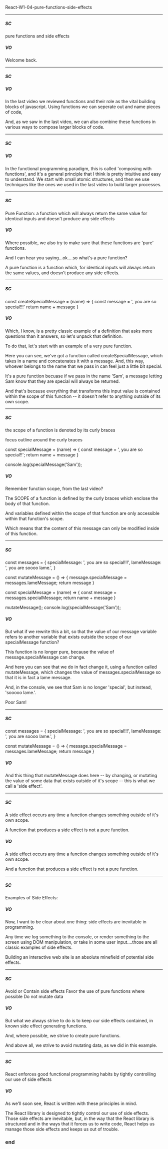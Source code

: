 React-W1-04-pure-functions-side-effects

---

##### SC

pure functions and side effects

##### VO


Welcome back.

---


##### SC
 


##### VO

In the last video we reviewed functions and their role as the vital building blocks of javascript.  Using functions we can seperate out and name pieces of code, 



And, as we saw in the last video, we can also combine these functions in various ways to compose larger blocks of code.

---


##### SC

##### VO

In the functional programming paradigm, this is called 'composing with functions', and it's a general principle that I think is pretty intuitive and easy to understand.  We start with small atomic structures, and then we use techniques like the ones we used in the last video to build larger processes.

---


##### SC

Pure Function:
a function which will always return the same value for identical inputs
and
doesn't produce any side effects


##### VO

Where possible, we also try to make sure that these functions are 'pure' functions. 

And I can hear you saying...ok....so what's a pure function?

A pure function is a function which, for identical inputs will always return the same values, and doesn't produce any side effects.


---


##### SC

const createSpecialMessage = (name) => {
    const message = ', you are so special!!!'
    return name + message
} 



##### VO

Which, I know, is a pretty classic example of a definition that asks more questions than it answers, so let's unpack that definition.

To do that, let's start with an example of a very pure function.

Here you can see, we've got a function called createSpecialMessage, which takes in a name and concatenates it with a message.  And, this way, whoever belongs to the name that we pass in can feel just a little bit special.

It's a pure function becuase if we pass in the name 'Sam', a message letting Sam know that they are special will always be returned.

And that's because everything that transforms this input value is contained within the scope of this function -- it doesn't refer to anything outside of its own scope.


---


##### SC

the scope of a function is denoted by its curly braces

focus outline around the curly braces


const specialMessage = (name) => {
    const message = ', you are so special!!';
    return name + message
} 

console.log(specialMessage('Sam'));


##### VO

Remember function scope, from the last video?

The SCOPE of a function is defined by the curly braces which enclose the body of that function.

And variables defined within the scope of that function are only accessible within that function's scope.

Which means that the content of this message can only be modified inside of this function.



---


##### SC

const messages = {
    specialMessage: ', you are so special!!!',
    lameMessage: ', you are soooo lame.',
}

const mutateMessage = () => {
    message.specialMessage = messages.lameMessage;
     return message
}



const specialMessage = (name) => {
    const message = messages.specialMessage;
    return name + message
} 

mutateMessage();
console.log(specialMessage('Sam'));


##### VO

But what if we rewrite this a bit, so that the value of our message variable refers to another variable that exists outside the scope of our specialMessage function?

This function is no longer pure, because the value of message.specialMessage can change.

And here you can see that we do in fact change it, using a function called mutateMessage, which changes the value of messages.specialMessage so that it is in fact a lame message.

And, in the console, we see that Sam is no longer 'special', but instead, 'sooooo lame.'.  

Poor Sam!



---

##### SC

const messages = {
    specialMessage: ', you are so special!!!',
    lameMessage: ', you are soooo lame.',
}

const mutateMessage = () => {
    message.specialMessage = messages.lameMessage;
    return message
}

##### VO

And this thing that mutateMessage does here -- by changing, or mutating the value of some data that exists outside of it's scope -- this is what we call a 'side effect'.



---


##### SC

A side effect occurs any time a function changes something outside of it's own scope.

A function that produces a side effect is not a pure function.

##### VO


A side effect occurs any time a function changes something outside of it's own scope.

And a function that produces a side effect is not a pure function.

---


##### SC

Examples of Side Effects:


##### VO

Now, I want to be clear about one thing: side effects are inevitable in programming.

Any time we log something to the console, or render something to the screen using DOM manipulation, or take in some user input....those are all classic examples of side effects.

Building an interactive web site is an absolute minefield of potential side effects.

---


##### SC

Avoid or Contain side effects
Favor the use of pure functions where possible
Do not mutate data


##### VO

But what we always strive to do is to keep our side effects contained, in known side effect generating functions.

And, where possible, we strive to create pure functions.  

And above all, we strive to avoid mutating data, as we did in this example.



---


##### SC

React enforces good functional programming habits by tightly controlling our use of side effects

##### VO

As we'll soon see, React is written with these principles in mind.

The React library is designed to tightly control our use of side effects.  Those side effects are inevitable, but, in the way that the React library is structured and in the ways that it forces us to write code, React helps us manage those side effects and keeps us out of trouble.


### end

<!-- ---


##### SC


##### VO



---


##### SC


##### VO




In the last video we explored functions in javascript, and if you recall I mentioned that functions in javascript are what we call 'first class citizens'.  Which means that functions can be assigned to variables, be passed into other functions like any other parameter, and also be returned from other functions.

We've already seen a 

As we've seen, these capabilities of functions allow us to compose more elaborate structures from other functions.

[SC]

[VO]




These capabilities are super useful for structuring code.  

We've already seen a few fairly simple examples of 



Functions help us structure programs and reduce repetition and they also give us a way to usefully name blocks of code. 

So, if we think about a program or a piece of software as a process, functions are ways to take a process and break it into discrete parts.

If we want to put together a meal, for instance, there are actually a lot of different things that we need to do.  

We probably need to chop up some garlic and onions and sautee them, and we'll probably also need to cut up some veggies or maybe some chicken to throw in that pan.

And I hope you can see where I'm going with that, this process of cutting stuff up is already being applied in several different contexts, so it's probably a good idea to think about writing a function that involves knives.  

And as you've already seen, we'll probably be able to write this knife weilding function in such a way that it can be flexibly transformed to suit the finely minced garlic that we'll want and also the more robust slices of say red pepper that we'll be adding to this meal.






And if you recall I mentioned that functions in javascript are first class citizens.  This means that functions can be assigned to variables, be passed into other functions like any other parameter, and also be returned from other functions.

And it also means that javascript is very capable as a functional programming language, because functional programming is a style of programming in which we compose software using....functions.

In functional programming, the goal is to compose software using functions.  



write small and specific functions which can be combined to create larger functions.  There's no hierarchical structure, as you sometimes find in class-based approaches, but instead just...functions

In React,  we use functions -- which we call components -- to create and update small and specific user interface elements, like a button or a list item, which we call components, and then we combine those components -- which are functions -- together to build a web page or an app.
 

 -->
